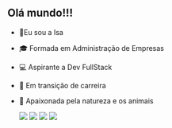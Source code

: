 ## Olá mundo!!!
- 🖖Eu sou a Isa
- 🎓 Formada em Administração de Empresas
- 💻 Aspirante a Dev FullStack
- 🚧 Em transição de carreira
- 🌱 Apaixonada pela natureza e os animais




  <a href="https://www.instagram.com/isadora_francine.dias/" target="_blank"><img src="https://img.shields.io/badge/-Instagram-%23E4405F?style=for-the-badge&logo=instagram&logoColor=white" target="_blank"></a>
 <a href="https://discord.com/channels/@misa@6003" target="_blank"><img src="https://img.shields.io/badge/Discord-7289DA?style=for-the-badge&logo=discord&logoColor=white" target="_blank"></a> 
  <a href = "mailto:diasfisadora@gmail.com"><img src="https://img.shields.io/badge/-Gmail-%23333?style=for-the-badge&logo=gmail&logoColor=white" target="_blank"></a>
  <a href="https://www.linkedin.com/in/isadorafdias/" target="_blank"><img src="https://img.shields.io/badge/-LinkedIn-%230077B5?style=for-the-badge&logo=linkedin&logoColor=white" target="_blank"></a> 
 
